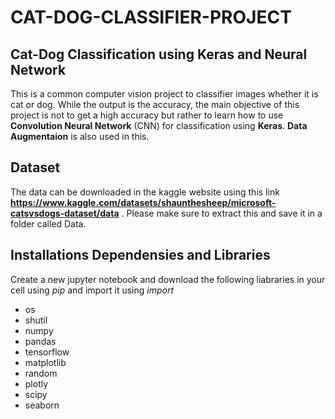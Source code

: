 # CAT-DOG-CLASSIFIER-PROJECT

## Cat-Dog Classification using Keras and Neural Network
This is a common computer vision project to classifier images whether it is cat or dog. While the output is the accuracy, the main objective of this project is not to get a high accuracy but rather to learn how to use ****Convolution Neural Network**** (CNN) for classification using ****Keras****. **Data Augmentaion** is also used in this.

## Dataset
The data can be downloaded in the kaggle website using this link **https://www.kaggle.com/datasets/shaunthesheep/microsoft-catsvsdogs-dataset/data** . Please make sure to extract this and save it in a folder called Data.

## Installations Dependensies and Libraries
Create a new jupyter notebook and download the following liabraries in your cell using _pip_ and import it using _import_

+ os
+ shutil
+ numpy
+ pandas
+ tensorflow
+ matplotlib
+ random
+ plotly
+ scipy
+ seaborn

